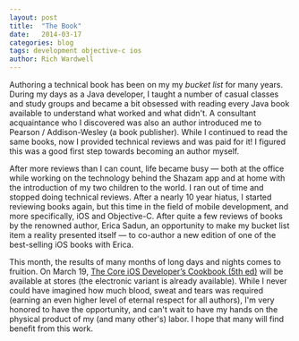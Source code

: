 ```yaml
---
layout: post
title:  "The Book"
date:   2014-03-17
categories: blog
tags: development objective-c ios
author: Rich Wardwell
---
```


Authoring a technical book has been on my my _bucket list_ for many years. During my days as a Java developer, I taught a number of casual classes and study groups and became a bit obsessed with reading every Java book available to understand what worked and what didn't.  A consultant acquaintance who I discovered was also an author introduced me to Pearson / Addison-Wesley (a book publisher).  While I continued to read the same books, now I provided technical reviews and was paid for it!  I figured this was a good first step towards becoming an author myself.  

After more reviews than I can count, life became busy — both at the office while working on the technology behind the Shazam app and at home with the introduction of my two children to the world. I ran out of time and stopped doing technical reviews.  After a nearly 10 year hiatus, I started reviewing books again, but this time in the field of mobile development, and more specifically, iOS and Objective-C.  After quite a few reviews of books by the renowned author, Erica Sadun, an opportunity to make my bucket list item a reality presented itself — to co-author a new edition of one of the best-selling iOS books with Erica.  

This month, the results of many months of long days and nights comes to fruition.  On March 19, [The Core iOS Developer’s Cookbook (5th ed)](http://www.amazon.com/gp/product/0321948106/ref=as_li_qf_sp_asin_tl?ie=UTF8&camp=1789&creative=9325&creativeASIN=0321948106&linkCode=as2&tag=levelpathsoftwar") will be available at stores (the electronic variant is already available).  While I never could have imagined how much blood, sweat and tears was required (earning an even higher level of eternal respect for all authors), I'm very honored to have the opportunity, and can't wait to have my hands on the physical product of my (and many other's) labor.  I hope that many will find benefit from this work.  

